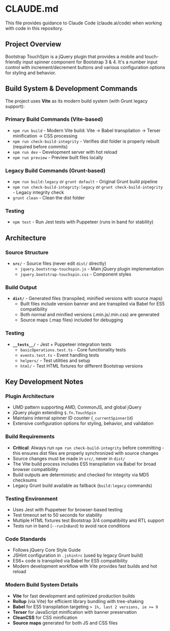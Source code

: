 # CLAUDE.md

This file provides guidance to Claude Code (claude.ai/code) when working with code in this repository.

## Project Overview

Bootstrap TouchSpin is a jQuery plugin that provides a mobile and touch-friendly input spinner component for Bootstrap 3 & 4. It's a number input control with increment/decrement buttons and various configuration options for styling and behavior.

## Build System & Development Commands

The project uses **Vite** as its modern build system (with Grunt legacy support):

### Primary Build Commands (Vite-based)
- `npm run build` - Modern Vite build: Vite → Babel transpilation → Terser minification → CSS processing
- `npm run check-build-integrity` - Verifies dist folder is properly rebuilt (required before commits)
- `npm run dev` - Development server with hot reload
- `npm run preview` - Preview built files locally

### Legacy Build Commands (Grunt-based)
- `npm run build:legacy` or `grunt default` - Original Grunt build pipeline
- `npm run check-build-integrity:legacy` or `grunt check-build-integrity` - Legacy integrity check
- `grunt clean` - Clean the dist folder

### Testing
- `npm test` - Run Jest tests with Puppeteer (runs in band for stability)

## Architecture

### Source Structure
- **`src/`** - Source files (never edit `dist/` directly)
  - `jquery.bootstrap-touchspin.js` - Main jQuery plugin implementation 
  - `jquery.bootstrap-touchspin.css` - Component styles

### Build Output
- **`dist/`** - Generated files (transpiled, minified versions with source maps)
  - Built files include version banner and are transpiled via Babel for ES5 compatibility
  - Both normal and minified versions (.min.js/.min.css) are generated
  - Source maps (.map files) included for debugging

### Testing
- **`__tests__/`** - Jest + Puppeteer integration tests
  - `basicOperations.test.ts` - Core functionality tests
  - `events.test.ts` - Event handling tests
  - `helpers/` - Test utilities and setup
  - `html/` - Test HTML fixtures for different Bootstrap versions

## Key Development Notes

### Plugin Architecture
- UMD pattern supporting AMD, CommonJS, and global jQuery
- jQuery plugin extending `$.fn.TouchSpin`
- Maintains internal spinner ID counter (`_currentSpinnerId`)
- Extensive configuration options for styling, behavior, and validation

### Build Requirements
- **Critical**: Always run `npm run check-build-integrity` before committing - this ensures dist files are properly synchronized with source changes
- Source changes must be made in `src/`, never in `dist/`
- The Vite build process includes ES5 transpilation via Babel for broad browser compatibility
- Build outputs are deterministic and checked for integrity via MD5 checksums
- Legacy Grunt build available as fallback (`build:legacy` commands)

### Testing Environment  
- Uses Jest with Puppeteer for browser-based testing
- Test timeout set to 50 seconds for stability
- Multiple HTML fixtures test Bootstrap 3/4 compatibility and RTL support
- Tests run in band (`--runInBand`) to avoid race conditions

### Code Standards
- Follows jQuery Core Style Guide
- JSHint configuration in `.jshintrc` (used by legacy Grunt build)
- ES6+ code is transpiled via Babel for ES5 compatibility
- Modern development workflow with Vite provides fast builds and hot reload

### Modern Build System Details
- **Vite** for fast development and optimized production builds
- **Rollup** (via Vite) for efficient library bundling with tree-shaking
- **Babel** for ES5 transpilation targeting `> 1%, last 2 versions, ie >= 9`
- **Terser** for JavaScript minification with banner preservation
- **CleanCSS** for CSS minification
- **Source maps** generated for both JS and CSS files